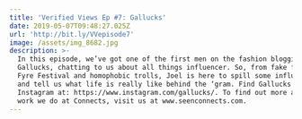 ```yaml
---
title: 'Verified Views Ep #7: Gallucks'
date: 2019-05-07T09:48:27.025Z
url: 'http://bit.ly/VVepisode7'
image: /assets/img_8682.jpg
description: >-
  In this episode, we’ve got one of the first men on the fashion blogging scene,
  Gallucks, chatting to us about all things influencer. So, from fake followers,
  Fyre Festival and homophobic trolls, Joel is here to spill some influencer tea
  and tell us what life is really like behind the ‘gram. Find Gallucks on
  Instagram at: https://www.instagram.com/gallucks/. To find out more about the
  work we do at Connects, visit us at www.seenconnects.com.
---
```


